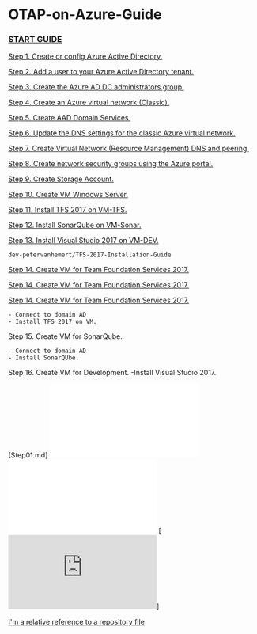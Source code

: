 # OTAP-on-Azure-Guide
### [START GUIDE](Step01.md)

[Step 1. Create or config Azure Active Directory.](Step01.md)

[Step 2. Add a user to your Azure Active Directory tenant.](Step02.md)
    
[Step 3. Create the Azure AD DC administrators group.](Step03.md)
          
[Step 4. Create an Azure virtual network (Classic).](Step04.md)

[Step 5. Create AAD Domain Services.](Step05.md)

[Step 6. Update the DNS settings for the classic Azure virtual network.](Step06.md)

[Step 7. Create Virtual Network (Resource Management) DNS and peering.](Step07.md)

[Step 8. Create network security groups using the Azure portal.](Step08.md)

[Step 9. Create Storage Account.](Step09.md)

[Step 10. Create VM Windows Server.](Step10.md)

[Step 11. Install TFS 2017 on VM-TFS.](Step11.md)

[Step 12. Install SonarQube on VM-Sonar.](Step12.md)

[Step 13. Install Visual Studio 2017 on VM-DEV.](Step13.md)
    
    
    dev-petervanhemert/TFS-2017-Installation-Guide
    
[Step 14. Create VM for Team Foundation Services 2017.](./dev-petervanhemert/TFS-2017-Installation-Guide/TFS2017-install-guide.pdf)


[Step 14. Create VM for Team Foundation Services 2017.](dev-petervanhemert/TFS-2017-Installation-Guide/TFS2017-install-guide.pdf)

[Step 14. Create VM for Team Foundation Services 2017.](../../dev-petervanhemert/TFS-2017-Installation-Guide/TFS2017-install-guide.pdf)


    - Connect to domain AD
    - Install TFS 2017 on VM.
    
Step 15. Create VM for SonarQube.

    - Connect to domain AD
    - Install SonarQUbe.
    
Step 16. Create VM for Development.
        -Install Visual Studio 2017.


[Step01.md]
![GitHub Logo](/Step01.md)
![GitHub Logo](Step01.md)
[![](https://github.com/dev-petervanhemert/OTAP-on-Azure-Guide/blob/master/Step01.md)]



[I'm a relative reference to a repository file](../blob/master/LICENSE)
